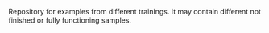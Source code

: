 Repository for examples from different trainings. It may contain different not finished or fully functioning samples.
